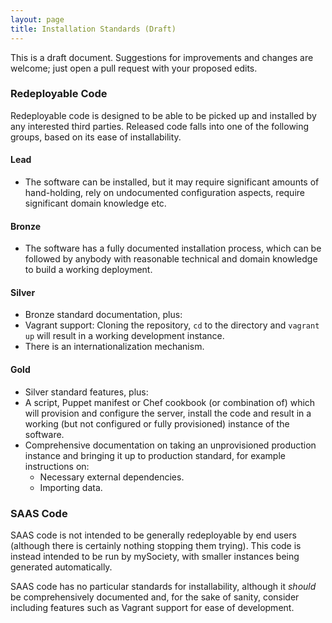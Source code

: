 ```yaml
---
layout: page
title: Installation Standards (Draft)
---
```


This is a draft document. Suggestions for improvements and changes are welcome;
just open a pull request with your proposed edits.

### Redeployable Code

Redeployable code is designed to be able to be picked up and installed by any
interested third parties. Released code falls into one of the following groups,
based on its ease of installability.

#### Lead

* The software can be installed, but it may require significant amounts of
  hand-holding, rely on undocumented configuration aspects, require significant
  domain knowledge etc.

#### Bronze

* The software has a fully documented installation process, which can be
  followed by anybody with reasonable technical and domain knowledge to build a
  working deployment.

#### Silver

* Bronze standard documentation, plus:
* Vagrant support: Cloning the repository, `cd` to the directory and `vagrant
  up` will result in a working development instance.
* There is an internationalization mechanism.

#### Gold

* Silver standard features, plus:
* A script, Puppet manifest or Chef cookbook (or combination of) which will
  provision and configure the server, install the code and result in a working
  (but not configured or fully provisioned) instance of the software.
* Comprehensive documentation on taking an unprovisioned production instance
  and bringing it up to production standard, for example instructions on:
  * Necessary external dependencies.
  * Importing data.

### SAAS Code

SAAS code is not intended to be generally redeployable by end users (although
there is certainly nothing stopping them trying). This code is instead intended
to be run by mySociety, with smaller instances being generated automatically.

SAAS code has no particular standards for installability, although it *should*
be comprehensively documented and, for the sake of sanity, consider including
features such as Vagrant support for ease of development.
